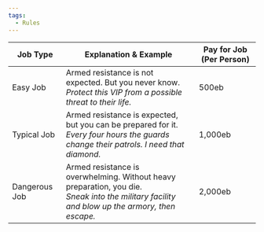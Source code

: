```yaml
---
tags:
  - Rules
---
```

| Job Type      | Explanation & Example                                                                                                                            | Pay for Job (Per Person) |
| ------------- | ------------------------------------------------------------------------------------------------------------------------------------------------ | ------------------------ |
| Easy Job      | Armed resistance is not expected. But you never know.<br>*Protect this VIP from a possible threat to their life.*                                | 500eb                    |
| Typical Job   | Armed resistance is expected, but you can be prepared for it.<br>*Every four hours the guards change their patrols. I need that diamond.*        | 1,000eb                  |
| Dangerous Job | Armed resistance is overwhelming. Without heavy preparation, you die.<br>*Sneak into the military facility and blow up the armory, then escape.* | 2,000eb                         |

